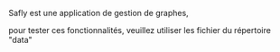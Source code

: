 Safly est une application de gestion de graphes,

pour tester ces fonctionnalités, veuillez utiliser les fichier du répertoire "data"

